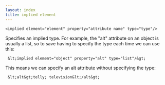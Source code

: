 ```yaml
---
layout: index
title: implied element
---
```


    <implied element="element" property="attribute name" type="type"/>

Specifies an implied type. For example, the "alt" attribute on an object is usually a list, so to save having to specify the type each time we can use this:

     &lt;implied element="object" property="alt" type="list"/&gt;

This means we can specify an alt attribute without specifying the type:

     &lt;alt&gt;telly; television&lt;/alt&gt;
